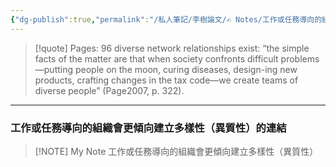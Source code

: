 ```yaml
---
{"dg-publish":true,"permalink":"/私人筆記/李樹論文/✍️ Notes/工作或任務導向的組織會更傾向建立多樣性（異質性）的連結/","title":"工作或任務導向的組織會更傾向建立多樣性（異質性）的連結","tags":["李樹論文"],"noteIcon":"3","created":"2025-06-10T19:14:44.000+08:00","updated":"2025-06-10T19:20:00.585+08:00"}
---
```






> [!quote] Pages: 96
> diverse network relationships exist: “the simple facts of the matter are that when society confronts difficult problems—putting people on the moon, curing diseases, design-ing new products, crafting changes in the tax code—we create teams of diverse people” (Page2007, p. 322).


----


### 工作或任務導向的組織會更傾向建立多樣性（異質性）的連結

> [!NOTE] My Note
> 工作或任務導向的組織會更傾向建立多樣性（異質性）

